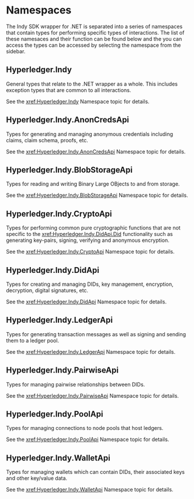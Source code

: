 
# Namespaces
The Indy SDK wrapper for .NET is separated into a series of namespaces that contain types for performing specific
types of interactions.  The list of these namesaces and their function can be found below and the you can access the types
can be accessed by selecting the namespace from the sidebar.

## Hyperledger.Indy
General types that relate to the .NET wrapper as a whole.  This includes exception types that are common to all interactions.  

See the <xref:Hyperledger.Indy> Namespace topic for details. 

## Hyperledger.Indy.AnonCredsApi
Types for generating and managing anonymous credentials including claims, claim schema, proofs, etc.

See the <xref:Hyperledger.Indy.AnonCredsApi> Namespace topic for details. 

## Hyperledger.Indy.BlobStorageApi
Types for reading and writing Binary Large OBjects to and from storage.

See the <xref:Hyperledger.Indy.BlobStorageApi> Namespace topic for details. 

## Hyperledger.Indy.CryptoApi
Types for performing common pure cryptographic functions that are not specific to the <xref:Hyperledger.Indy.DidApi.Did> functionality such as generating 
key-pairs, signing, verifying and anonymous encryption.

See the <xref:Hyperledger.Indy.CryptoApi> Namespace topic for details. 

## Hyperledger.Indy.DidApi
Types for creating and managing DIDs, key management, encryption, decryption, digital signatures, etc.

See the <xref:Hyperledger.Indy.DidApi> Namespace topic for details. 

## Hyperledger.Indy.LedgerApi
Types for generating transaction messages as well as signing and sending them to a ledger pool.

See the <xref:Hyperledger.Indy.LedgerApi> Namespace topic for details. 

## Hyperledger.Indy.PairwiseApi
Types for managing pairwise relationships between DIDs.

See the <xref:Hyperledger.Indy.PairwiseApi> Namespace topic for details. 

## Hyperledger.Indy.PoolApi
Types for managing connections to node pools that host ledgers.

See the <xref:Hyperledger.Indy.PoolApi> Namespace topic for details. 

## Hyperledger.Indy.WalletApi
Types for managing wallets which can contain DIDs, their associated keys and other key/value data.

See the <xref:Hyperledger.Indy.WalletApi> Namespace topic for details. 